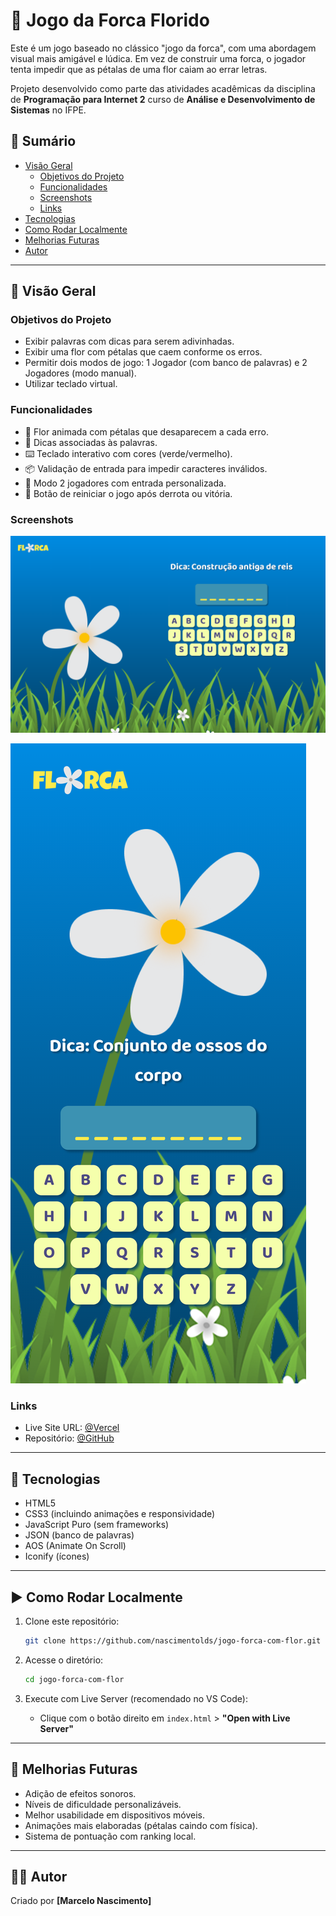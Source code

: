 # 🌼 Jogo da Forca Florido

Este é um jogo baseado no clássico "jogo da forca", com uma abordagem visual mais amigável e lúdica. Em vez de construir uma forca, o jogador tenta impedir que as pétalas de uma flor caiam ao errar letras.

Projeto desenvolvido como parte das atividades acadêmicas da disciplina de **Programação para Internet 2** curso de **Análise e Desenvolvimento de Sistemas** no IFPE.

## 📑 Sumário

- [Visão Geral](#visão-geral)
  - [Objetivos do Projeto](#objetivos-do-projeto)
  - [Funcionalidades](#funcionalidades)
  - [Screenshots](#screenshots)
  - [Links](#links)
- [Tecnologias](#tecnologias)
- [Como Rodar Localmente](#como-rodar-localmente)
- [Melhorias Futuras](#melhorias-futuras)
- [Autor](#autor)

---

## 👀 Visão Geral

### Objetivos do Projeto

- Exibir palavras com dicas para serem adivinhadas.
- Exibir uma flor com pétalas que caem conforme os erros.
- Permitir dois modos de jogo: 1 Jogador (com banco de palavras) e 2 Jogadores (modo manual).
- Utilizar teclado virtual.

### Funcionalidades

- 🌼 Flor animada com pétalas que desaparecem a cada erro.
- 🎯 Dicas associadas às palavras.
- ⌨️ Teclado interativo com cores (verde/vermelho).
- 📦 Validação de entrada para impedir caracteres inválidos.
- 👥 Modo 2 jogadores com entrada personalizada.
- 🔄 Botão de reiniciar o jogo após derrota ou vitória.

### Screenshots

![screenshot](/screenshot/desktop.png)

![screenshot](/screenshot/mobile.png)

### Links

- Live Site URL: [@Vercel](https://jogo-forca-com-flor.vercel.app/)
- Repositório: [@GitHub](https://github.com/nascimentolds/jogo-forca-com-flor)

---

## 🧰 Tecnologias

- HTML5
- CSS3 (incluindo animações e responsividade)
- JavaScript Puro (sem frameworks)
- JSON (banco de palavras)
- AOS (Animate On Scroll)
- Iconify (ícones)

---

## ▶️ Como Rodar Localmente

1. Clone este repositório:

   ```bash
   git clone https://github.com/nascimentolds/jogo-forca-com-flor.git
   ```

2. Acesse o diretório:

   ```bash
   cd jogo-forca-com-flor
   ```

3. Execute com Live Server (recomendado no VS Code):

   - Clique com o botão direito em `index.html` > **"Open with Live Server"**

---

## 🔮 Melhorias Futuras

- Adição de efeitos sonoros.
- Níveis de dificuldade personalizáveis.
- Melhor usabilidade em dispositivos móveis.
- Animações mais elaboradas (pétalas caindo com física).
- Sistema de pontuação com ranking local.

---

## 🧑‍💻 Autor

Criado por **[Marcelo Nascimento]**

